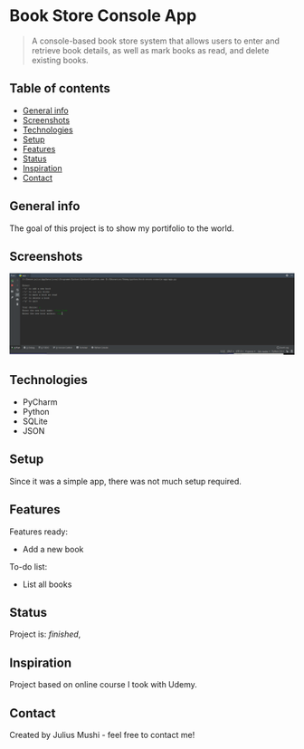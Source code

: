 # Book Store Console App
> A console-based book store system that allows users to enter and retrieve book details, as well as mark books as read, and delete existing books.

## Table of contents
* [General info](#general-info)
* [Screenshots](#screenshots)
* [Technologies](#technologies)
* [Setup](#setup)
* [Features](#features)
* [Status](#status)
* [Inspiration](#inspiration)
* [Contact](#contact)

## General info
The goal of this project is to show my portifolio to the world.

## Screenshots
![Book Store App](./BookStoreApp.PNG)

## Technologies
* PyCharm
* Python
* SQLite
* JSON

## Setup
Since it was a simple app, there was not much setup required.

## Features
Features ready:
* Add a new book

To-do list:
* List all books

## Status
Project is: _finished_,

## Inspiration
Project based on online course I took with Udemy.

## Contact
Created by Julius Mushi - feel free to contact me!
